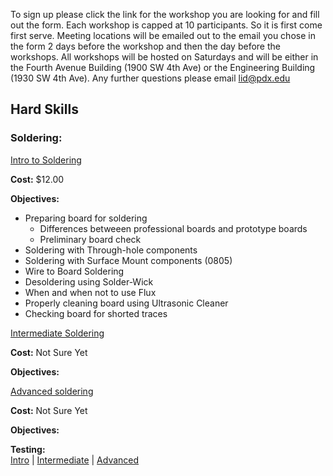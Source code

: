 To sign up please click the link for the workshop you are looking for and fill out the form.  Each workshop is capped at 10 participants.  So it is first come first serve.  Meeting locations will be emailed out to the email you chose in the form 2 days before the workshop and then the day before the workshops.  All workshops will be hosted on Saturdays and will be either in the Fourth Avenue Building (1900 SW 4th Ave) or the Engineering Building (1930 SW 4th Ave).  Any further questions please email <lid@pdx.edu>

## Hard Skills

### Soldering:

[Intro to Soldering](https://docs.google.com/forms/d/1IS-XLif4VmlFMcx-erP73_9ocsrlIxmJXUkPCWGgzTQ/viewform?usp=send_form)

<b>Cost:</b> $12.00

<b>Objectives:</b>
* Preparing board for soldering
    * Differences betweeen professional boards and prototype boards
    * Preliminary board check
* Soldering with Through-hole components
* Soldering with Surface Mount components (0805)
* Wire to Board Soldering
* Desoldering using Solder-Wick
* When and when not to use Flux
* Properly cleaning board using Ultrasonic Cleaner
* Checking board for shorted traces

[Intermediate Soldering](https://docs.google.com/forms/d/1OJ-QdR-m-IoBkpHX8NEEv9BMLgh1l4CMEo0rQkFKDXY/viewform?usp=send_form)

<b>Cost:</b> Not Sure Yet

<b>Objectives:</b>

[Advanced soldering](https://docs.google.com/forms/d/1F2Vi0Zanwu-Xg0Rop456lxvzkojYpnrLrhOLsyCfVls/viewform?usp=send_form)

<b>Cost:</b> Not Sure Yet

<b>Objectives:</b> 


<p align="left">
  <b>Testing:</b><br>
  <a href="https://docs.google.com/forms/d/1IS-XLif4VmlFMcx-erP73_9ocsrlIxmJXUkPCWGgzTQ/viewform?usp=send_form">Intro</a> |
  <a href="https://docs.google.com/forms/d/1OJ-QdR-m-IoBkpHX8NEEv9BMLgh1l4CMEo0rQkFKDXY/viewform?usp=send_form">Intermediate</a> |
  <a href="https://docs.google.com/forms/d/1F2Vi0Zanwu-Xg0Rop456lxvzkojYpnrLrhOLsyCfVls/viewform?usp=send_form">Advanced</a> 
  <br>
</p>